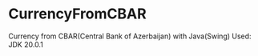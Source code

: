 # CurrencyFromCBAR
Currency from CBAR(Central Bank of Azerbaijan)
with Java(Swing)
Used: JDK 20.0.1
